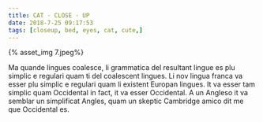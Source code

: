 ```yaml
---
title: CAT · CLOSE · UP
date: 2018-7-25 09:17:53
tags: [closeup, bed, eyes, cat, cute,]
---
```

{% asset_img 7.jpeg%}
<p>Ma quande lingues coalesce, li grammatica del resultant lingue es plu simplic e regulari quam ti del coalescent lingues. Li nov lingua franca va esser plu simplic e regulari quam li existent Europan lingues. It va esser tam simplic quam Occidental in fact, it va esser Occidental. A un Angleso it va semblar un simplificat Angles, quam un skeptic Cambridge amico dit me que Occidental es. 
</p>
